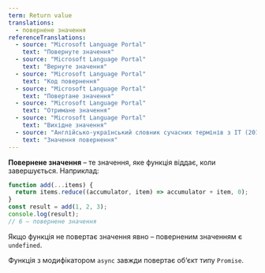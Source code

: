 ```yaml
---
term: Return value
translations:
  - повернене значення
referenceTranslations:
  - source: "Microsoft Language Portal"
    text: "Повернуте значення"
  - source: "Microsoft Language Portal"
    text: "Вернуте значення"
  - source: "Microsoft Language Portal"
    text: "Код повернення"
  - source: "Microsoft Language Portal"
    text: "Повертане значення"
  - source: "Microsoft Language Portal"
    text: "Отримане значення"
  - source: "Microsoft Language Portal"
    text: "Вихідне значення"
  - source: "Англійсько-український словник сучасних термінів з ІТ (2011-2011)"
    text: "Значення повернення"
---
```


**Повернене значення** – те значення, яке функція віддає, коли завершується. Наприклад:

```js
function add(...items) {
  return items.reduce((accumulator, item) => accumulator + item, 0);
}
const result = add(1, 2, 3);
console.log(result);
// 6 – повернене значення
```

Якщо функція не повертає значення явно – поверненим значенням є `undefined`.

Функція з модифікатором `async` завжди повертає об‘єкт типу `Promise`.